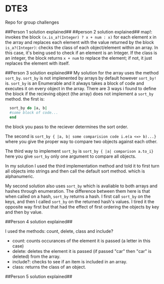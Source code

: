 # DTE3
Repo for group challenges

##Person 1 solution explained##
##person 2 solution explained##
map!: invokes the block ``(x.is_a?(Integer) ? x + num : x)`` for each element x in the array and replaces each element with the value returned by the block
``is_a?(Integer)``: checks the class of each object/element within an array. In this case, it's being used to check if an element is an Integer. If the class is an integer, the block returns ``x + num`` to replace the element; if not, it just replaces the element with itself.

##Person 3 solution explained##
My solution for the array uses the method ``sort_by``. ``sort_by`` is not implenented by arrays by default however ``sort_by!`` is. ``sort_by`` is an Enumerable and it always takes a block of code and executes it on every object in the array. There are 3 ways i found to define the block if the recieving object (the array) does not implement a ``sort_by`` method. the first is:
```ruby
  sort_by do |a, b|
  #some block of code...
  end
```
the block you pass to the reciever determines the sort order.

The second is ``sort_by { |a, b| some comparision code i.e(a <=> b)...} `` where you give the proper way to compare two objects against each other.

The third way to implement ``sort_by`` is ``sort_by { |a| comparison a.to_i}`` here you give ``sort_by`` only one argument to compare all objects.

In my solution I used the third implementation method and told it to first turn all objects into strings and then call the default sort method. which is alphanumeric.

My second solution also uses ``sort_by`` which is avaliable to both arrays and hashes through enumeration. The difference between them here is that when called on a hash, ``sort_by`` returns a hash. I first call ``sort_by`` on the keys, and then I called ``sort_by`` on the returned hash's values. I tired it the opposite way first but that had the effect of first ordering the objects by key and then by value.

##Person 4 solution explained##

I used the methods: count, delete, class and include?
- count: counts occurances of the element it is passed (a letter in this case)
- delete: deletes the element it is passed (if passed "car" then "car" is deleted) from the array.
- include?: checks to see if an item is included in an array.
- class: returns the class of an object.


##Person 5 solution explained##
